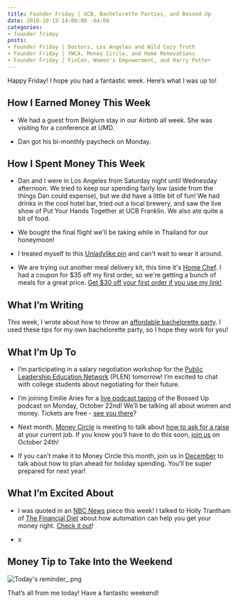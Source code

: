 ```yaml
---
title: Founder Friday | UCB, Bachelorette Parties, and Bossed Up
date: 2018-10-19 14:00:00 -04:00
categories:
- founder friday
posts:
- Founder Friday | Doctors, Los Angeles and Wild Cozy Truth
- Founder Friday | YWCA, Money Circle, and Home Renovations
- Founder Friday | FinCon, Women's Empowerment, and Harry Potter
---
```


Happy Friday! I hope you had a fantastic week. Here’s what I was up to!

## How I Earned Money This Week

* We had a guest from Belgium stay in our Airbnb all week. She was visiting for a conference at UMD.

* Dan got his bi-monthly paycheck on Monday.

## How I Spent Money This Week

* Dan and I were in Los Angeles from Saturday night until Wednesday afternoon. We tried to keep our spending fairly low (aside from the things Dan could expense), but we did have a little bit of fun! We had drinks in the cool hotel bar, tried out a local brewery, and saw the live show of Put Your Hands Together at UCB Franklin. We also ate quite a bit of food.

* We bought the final flight we'll be taking while in Thailand for our honeymoon! 

* I treated myself to this [Unladylike pin](https://unladylike.co/shop/unladylike-pin) and can't wait to wear it around.

* We are trying out another meal delivery kit, this time it's [Home Chef](https://www.homechef.com). I had a coupon for $35 off my first order, so we're getting a bunch of meals for a great price. [Get $30 off your first order if you use my link!](https://www.homechef.com/invite/vVKxdzswbJvdB)

## What I’m Writing

This week, I wrote about how to throw an [affordable bachelorette party](https://www.maggiegermano.com/blog/how-to-throw-a-bachelorette-party-that-wont-break-the-bank/). I  used these tips for my own bachelorette party, so I hope they work for you!

## What I’m Up To

* I’m participating in a salary negotiation workshop for the [Public Leadership Education Network](https://plen.org/) (PLEN) tomorrow! I’m excited to chat with college students about negotiating for their future.

* I’m joining Emilie Aries for a [live podcast taping](https://www.facebook.com/events/177486379757315/) of the Bossed Up podcast on Monday, October 22nd! We’ll be talking all about women and money. Tickets are free - [see you there](https://www.facebook.com/events/177486379757315/)?

* Next month, [Money Circle](https://www.maggiegermano.com/moneycircle/) is meeting to talk about [how to ask for a raise](https://www.maggiegermano.com/events/how-to-ask-for-a-raise/) at your current job. If you know you’ll have to do this soon, [join us](https://www.eventbrite.com/e/money-circle-how-to-ask-for-a-raise-tickets-49618103082) on October 24th!

* If you can’t make it to Money Circle this month, join us in [December](https://www.eventbrite.com/e/money-circle-how-to-plan-for-holiday-spending-tickets-50456857820) to talk about how to plan ahead for holiday spending. You’ll be super prepared for next year!

## What I’m Excited About

* I was quoted in an [NBC News](https://www.nbcnews.com/better/pop-culture/how-being-lazy-can-actually-help-you-save-money-ncna920471) piece this week! I talked to Holly Trantham of [The Financial Diet](https://thefinancialdiet.com/) about how automation can help you get your money right. [Check it out](https://www.nbcnews.com/better/pop-culture/how-being-lazy-can-actually-help-you-save-money-ncna920471)!

* x

## Money Tip to Take Into the Weekend

![Today's reminder_.png](/uploads/Today's%20reminder_.png)

That’s all from me today! Have a fantastic weekend!
